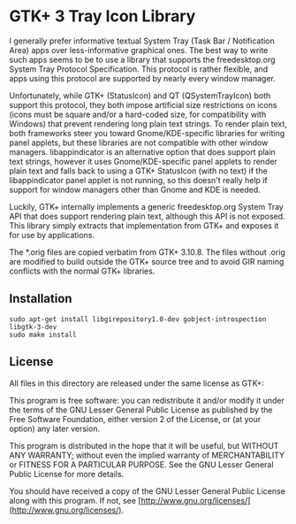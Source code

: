 # GTK+ 3 Tray Icon Library

I generally prefer informative textual System Tray (Task Bar / Notification Area) apps over less-informative graphical ones.  The best way to write such apps seems to be to use a library that supports the freedesktop.org System Tray Protocol Specification.  This protocol is rather flexible, and apps using this protocol are supported by nearly every window manager.

Unfortunately, while GTK+ (StatusIcon) and QT (QSystemTrayIcon) both support this protocol, they both impose artificial size restrictions on icons (icons must be square and/or a hard-coded size, for compatibility with Windows) that prevent rendering long plain text strings.  To render plain text, both frameworks steer you toward Gnome/KDE-specific libraries for writing panel applets, but these libraries are not compatible with other window managers.  libappindicator is an alternative option that does support plain text strings, however it uses Gnome/KDE-specific panel applets to render plain text and falls back to using a GTK+ StatusIcon (with no text) if the libappindicator panel applet is not running, so this doesn't really help if support for window managers other than Gnome and KDE is needed.

Luckily, GTK+ internally implements a generic freedesktop.org System Tray API that does support rendering plain text, although this API is not exposed.  This library simply extracts that implementation from GTK+ and exposes it for use by applications.

The \*.orig files are copied verbatim from GTK+ 3.10.8.  The files without .orig are modified to build outside the GTK+ source tree and to avoid GIR naming conflicts with the normal GTK+ libraries.

## Installation

```
sudo apt-get install libgirepository1.0-dev gobject-introspection libgtk-3-dev
sudo make install
```

## License

All files in this directory are released under the same license as GTK+:

This program is free software: you can redistribute it and/or modify it under the terms of the GNU Lesser General Public License as published by the Free Software Foundation, either version 2 of the License, or (at your option) any later version.

This program is distributed in the hope that it will be useful, but WITHOUT ANY WARRANTY; without even the implied warranty of MERCHANTABILITY or FITNESS FOR A PARTICULAR PURPOSE.  See the GNU Lesser General Public License for more details.

You should have received a copy of the GNU Lesser General Public License along with this program.  If not, see [http://www.gnu.org/licenses/](http://www.gnu.org/licenses/).
